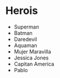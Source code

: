 # Herois

* Superman
* Batman
* Daredevil
* Aquaman
* Mujer Maravilla
* Jessica Jones
* Capitan America
* Pablo

